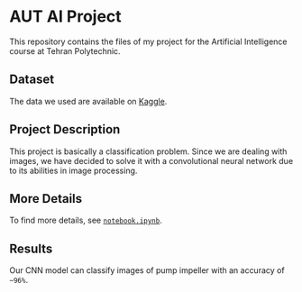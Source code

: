 # AUT AI Project

This repository contains the files of my project for the Artificial Intelligence
course at Tehran Polytechnic.

## Dataset

The data we used are available on
[Kaggle](https://www.kaggle.com/ravirajsinh45/real-life-industrial-dataset-of-casting-product).

## Project Description

This project is basically a classification problem. Since we are dealing with
images, we have decided to solve it with a convolutional neural network due to
its abilities in image processing.

## More Details

To find more details, see [`notebook.ipynb`](./notebook.ipynb).

## Results

Our CNN model can classify images of pump impeller with an accuracy of `~96%`.
